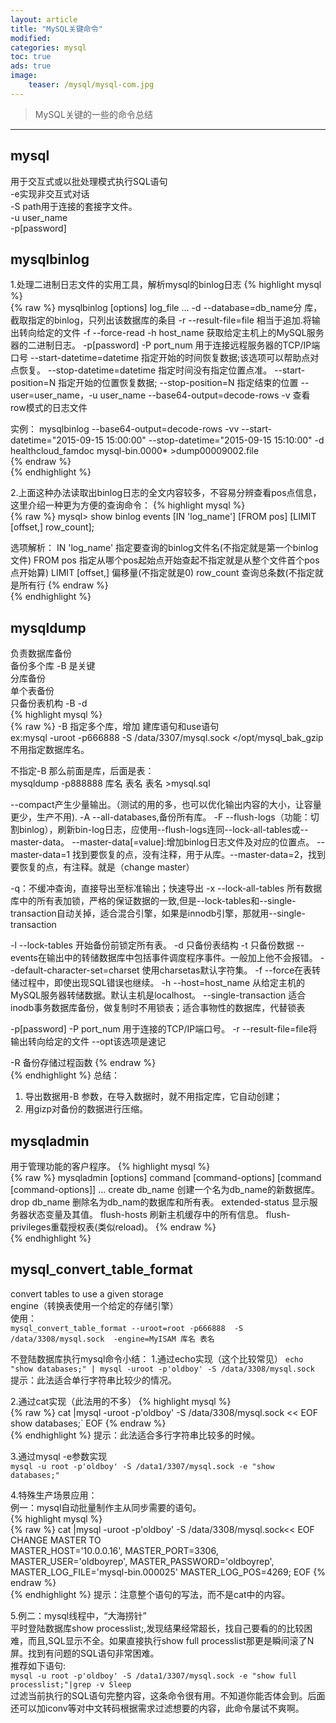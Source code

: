 ```yaml
---
layout: article
title: "MySQL关键命令"
modified:
categories: mysql
toc: true 
ads: true
image:
    teaser: /mysql/mysql-com.jpg
---
```


> MySQL关键的一些的命令总结  

---
## mysql
用于交互式或以批处理模式执行SQL语句        
	-e实现非交互式对话        
	-S path用于连接的套接字文件。       
	-u user_name        
	-p[password]         

##  mysqlbinlog   
1.处理二进制日志文件的实用工具，解析mysql的binlog日志
{% highlight mysql %}  
{% raw %}
 mysqlbinlog [options] log_file ...
-d --database=db_name分      库，截取指定的binlog，只列出该数据库的条目
-r  --result-file=file       相当于追加.将输出转向给定的文件
-f --force-read
-h host_name                 获取给定主机上的MySQL服务器的二进制日志。
-p[password]
-P port_num                  用于连接远程服务器的TCP/IP端口号
--start-datetime=datetime    指定开始的时间恢复数据;该选项可以帮助点对点恢复。
--stop-datetime=datetime     指定时间没有指定位置点准。
--start-position=N           指定开始的位置恢复数据; 
--stop-position=N            指定结束的位置
--user=user_name，-u user_name
--base64-output=decode-rows -v  查看row模式的日志文件

实例：
mysqlbinlog --base64-output=decode-rows -vv --start-datetime="2015-09-15 15:00:00" --stop-datetime="2015-09-15 15:10:00" -d healthcloud_famdoc  mysql-bin.0000* >dump00009002.file   
{% endraw %}  
{% endhighlight %}  

2.上面这种办法读取出binlog日志的全文内容较多，不容易分辨查看pos点信息，这里介绍一种更为方便的查询命令：
{% highlight mysql %}  
{% raw %}
mysql> show binlog events [IN 'log_name'] [FROM pos] [LIMIT [offset,] row_count];

选项解析：
    IN 'log_name' 指定要查询的binlog文件名(不指定就是第一个binlog文件)
    FROM pos      指定从哪个pos起始点开始查起不指定就是从整个文件首个pos点开始算)
    LIMIT [offset,] 偏移量(不指定就是0)
    row_count       查询总条数(不指定就是所有行
{% endraw %}  
{% endhighlight %}   

## mysqldump
负责数据库备份  
	备份多个库   -B 是关键      
	分库备份     
	单个表备份     
	只备份表机构  -B -d        
{% highlight mysql %}  
{% raw %}
-B 指定多个库，增加 建库语句和use语句     
ex:mysql -uroot -p666888  -S /data/3307/mysql.sock  </opt/mysql_bak_gzip   不用指定数据库名。

不指定-B 那么前面是库，后面是表：   
mysqldump -p888888 库名  表名 表名 >mysql.sql
 
--compact产生少量输出。（测试的用的多，也可以优化输出内容的大小，让容量更少，生产不用).
-A  --all-databases,备份所有库。 
-F  --flush-logs（功能：切割binlog），刷新bin-log日志，应使用--flush-logs连同--lock-all-tables或--master-data。
--master-data[=value]:增加binlog日志文件及对应的位置点。 --master-data=1 找到要恢复的点，没有注释，用于从库。--master-data=2，找到要恢复的点，有注释。就是（change master）

-q：不缓冲查询，直接导出至标准输出；快速导出
-x --lock-all-tables 所有数据库中的所有表加锁，严格的保证数据的一致,但是--lock-tables和--single-transaction自动关掉，适合混合引擎，如果是innodb引擎，那就用--single-transaction

-l --lock-tables 开始备份前锁定所有表。
-d 只备份表结构
-t 只备份数据
--events在输出中的转储数据库中包括事件调度程序事件。一般加上他不会报错。
--default-character-set=charset 使用charsetas默认字符集。
-f  --force在表转储过程中，即使出现SQL错误也继续。
-h --host=host_name 从给定主机的MySQL服务器转储数据。默认主机是localhost。
--single-transaction 适合inodb事务数据库备份，做复制时不用锁表；适合事物性的数据库，代替锁表

-p[password]
-P port_num 用于连接的TCP/IP端口号。
-r --result-file=file将输出转向给定的文件
--opt该选项是速记

-R 备份存储过程函数
{% endraw %}  
{% endhighlight %} 
总结：
1.	导出数据用-B 参数，在导入数据时，就不用指定库，它自动创建；
2.	用gizp对备份的数据进行压缩。
## mysqladmin
用于管理功能的客户程序。 
{% highlight mysql %}  
{% raw %}
	mysqladmin [options] command [command-options] [command [command-options]] ...
	create db_name  创建一个名为db_name的新数据库。
	drop db_name    删除名为db_nam的数据库和所有表。
	extended-status 显示服务器状态变量及其值。
	flush-hosts     刷新主机缓存中的所有信息。
	flush-privileges重载授权表(类似reload)。
{% endraw %}  
{% endhighlight %} 
## mysql_convert_table_format     
convert tables to use a given storage   
       engine（转换表使用一个给定的存储引擎）   
使用：   
`mysql_convert_table_format --uroot=root -p666888  -S /data/3308/mysql.sock  -engine=MyISAM 库名 表名`     

不登陆数据库执行mysql命令小结：
1.通过echo实现（这个比较常见）
`echo "show databases;" | mysql -uroot -p'oldboy' -S /data/3308/mysql.sock`
提示：此法适合单行字符串比较少的情况。

2.通过cat实现（此法用的不多）
{% highlight mysql %}  
{% raw %}
cat |mysql -uroot -p'oldboy' -S /data/3308/mysql.sock << EOF
show databases;`
EOF
{% endraw %}  
{% endhighlight %} 
提示：此法适合多行字符串比较多的时候。    

3.通过mysql -e参数实现   
`mysql -u root -p'oldboy' -S /data1/3307/mysql.sock -e "show databases;"`   

4.特殊生产场景应用：    
例一：mysql自动批量制作主从同步需要的语句。   
{% highlight mysql %}  
{% raw %}
cat |mysql -uroot -p'oldboy' -S /data/3308/mysql.sock<< EOF
 CHANGE MASTER TO  
 MASTER_HOST='10.0.0.16', 
 MASTER_PORT=3306,
 MASTER_USER='oldboyrep', 
 MASTER_PASSWORD='oldboyrep', 
 MASTER_LOG_FILE='mysql-bin.000025'
 MASTER_LOG_POS=4269; 
EOF
{% endraw %}  
{% endhighlight %} 
提示：注意整个语句的写法，而不是cat中的内容。    

5.例二：mysql线程中，“大海捞针”     
平时登陆数据库show processlist;,发现结果经常超长，找自己要看的的比较困难，而且,SQL显示不全。如果直接执行show full processlist那更是瞬间滚了N屏。找到有问题的SQL语句非常困难。   
推荐如下语句:       
`mysql -u root -p'oldboy' -S /data1/3307/mysql.sock -e "show full processlist;"|grep -v Sleep`     
过滤当前执行的SQL语句完整内容，这条命令很有用。不知道你能否体会到。后面还可以加iconv等对中文转码根据需求过滤想要的内容，此命令屡试不爽啊。     


